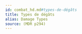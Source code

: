 ```yaml
---
id: combat_hd.md#types-de-dégâts
title: Types de dégâts
alias: Damage Types
source: (MDR p294)
---
```


